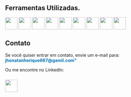 ## Ferramentas Utilizadas. 
<img src="https://cdn.jsdelivr.net/gh/devicons/devicon@latest/icons/mysql/mysql-original.svg" width="40" height="40" /> <img src="https://cdn.jsdelivr.net/gh/devicons/devicon@latest/icons/php/php-original.svg" width="40" height="40" /> <img src="https://cdn.jsdelivr.net/gh/devicons/devicon@latest/icons/python/python-original-wordmark.svg" width="40" height="40" /> <img src="https://cdn.jsdelivr.net/gh/devicons/devicon@latest/icons/html5/html5-original-wordmark.svg" width="40" height="40" /> <img src="https://cdn.jsdelivr.net/gh/devicons/devicon@latest/icons/css3/css3-original-wordmark.svg" width="40" height="40" /> <img src="https://cdn.jsdelivr.net/gh/devicons/devicon@latest/icons/javascript/javascript-original.svg" width="40" height="40" /> <img src="https://cdn.jsdelivr.net/gh/devicons/devicon@latest/icons/react/react-original-wordmark.svg" width="40" height="40"/> <img src="https://cdn.jsdelivr.net/gh/devicons/devicon@latest/icons/mongodb/mongodb-original-wordmark.svg" width="40" height="40" /> <img src="https://cdn.jsdelivr.net/gh/devicons/devicon@latest/icons/csharp/csharp-original.svg" width="40" height="40" />

<section id="contact" class="section">
    <h2>Contato</h2>
    <p>Se você quiser entrar em contato, envie um e-mail para: 
        <a href="jhonatanherique667@gamil.com"" style="text-decoration:none; color:#0073b1; font-weight:bold;">
           jhonatanherique667@gamil.com"
        </a>
    </p>
    <p>Ou me encontre no LinkedIn:</p>
    <a href="https://www.linkedin.com/in/jhonatan-henrique-jhonatanhenrique/" target="_blank" style="display:inline-block; margin-top:10px;">
        <img src="https://cdn.jsdelivr.net/gh/devicons/devicon@latest/icons/linkedin/linkedin-original.svg" width="40" height="40"/>
    </a>
</section>


          
          
          
          
          
          
          
        
